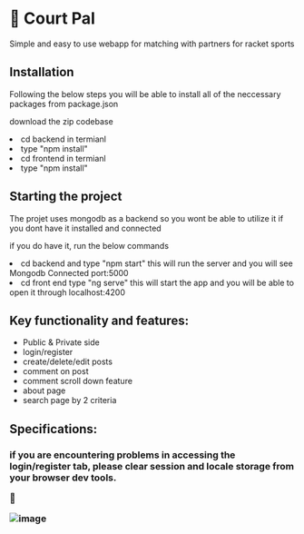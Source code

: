 <h1>🎾 Court Pal </h1> 
<p> Simple and easy to use webapp for matching with partners for racket sports</p>

<h2>Installation</h2>
<p>Following the below steps you will be able to install all of the neccessary packages from package.json</p>
<p>download the zip codebase</p>
<li>cd backend in termianl</li>
<li>type "npm install"</li>
<li>cd frontend in termianl</li>
<li>type "npm install"</li>

<h2>Starting the project</h2>
<p>The projet uses mongodb as a backend so you wont be able to utilize it if you dont have it installed and connected</p>
<p>if you do have it, run the below commands</p>

<li>cd backend and type "npm start" this will run the server and you will see Mongodb Connected port:5000</li>
<li>cd front end type "ng serve" this will start the app and you will be able to open it through localhost:4200</li>

<h2>Key functionality and features:</h2>
<ul>
  <li>Public & Private side</li>
  <li>login/register</li>
  <li>create/delete/edit posts</li>
  <li>comment on post</li>
  <li>comment scroll down feature</li>
  <li>about page</li>
  <li>search page by 2 criteria</li>
  
</ul>


<h2>Specifications:</h2>
<h3>if you are encountering problems in accessing the login/register tab, please clear session and locale storage from your browser dev tools.</h3p>

🎾

![image](https://github.com/user-attachments/assets/322bcaa9-8afd-445c-9429-3e1136fa0af2)


